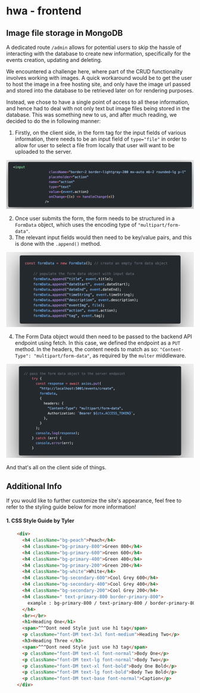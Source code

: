 # hwa - frontend

## Image file storage in MongoDB

A dedicated route `/admin` allows for potential users to skip the hassle of interacting with the database to create new information, specifically for the events creation, updating and deleting.

We encountered a challenge here, where part of the CRUD functionality involves working with images. A quick workaround would be to get the user to host the image in a free hosting site, and only have the image url passed and stored into the database to be retrieved later on for rendering purposes.

Instead, we chose to have a single point of access to all these information, and hence had to deal with not only text but image files being stored in the database. This was something new to us, and after much reading, we decided to do the in following manner:

1. Firstly, on the client side, in the form tag for the input fields of various information, there needs to be an input field of `type="file"` in order to allow for user to select a file from locally that user will want to be uploaded to the server.

![input file](images/inputFile.png)

2. Once user submits the form, the form needs to be structured in a `FormData` object, which uses the encoding type of `"multipart/form-data"`.
3. The relevant input fields would then need to be key/value pairs, and this is done with the `.append()` method.

![Form Data](images/FormData.png)

4. The Form Data object would then need to be passed to the backend API endpoint using fetch. In this case, we defined the endpoint as a `PUT` method. In the headers, the content needs to match as so: `"Content-Type": "multipart/form-data"`, as required by the `multer` middleware.

![fetching to API endpoints](/images/APIcall.png)

And that's all on the client side of things.

## Additional Info

If you would like to further customize the site's appearance, feel free to refer to the styling guide below for more information!

#### 1. CSS Style Guide by Tyler

```HTML
    <div>
      <h4 className="bg-peach">Peach</h4>
      <h4 className="bg-primary-800">Green 800</h4>
      <h4 className="bg-primary-600">Green 600</h4>
      <h4 className="bg-primary-400">Green 400</h4>
      <h4 className="bg-primary-200">Green 200</h4>
      <h4 className="bg-white">White</h4>
      <h4 className="bg-secondary-600">Cool Grey 600</h4>
      <h4 className="bg-secondary-400">Cool Grey 400</h4>
      <h4 className="bg-secondary-200">Cool Grey 200</h4>
      <h4 className=" text-primary-800 border-primary-800">
        example : bg-primary-800 / text-primary-800 / border-primary-800
      </h4>
      <br></br>
      <h1>Heading One</h1>
      <span>^^^Dont need Style just use h1 tag</span>
      <p className="font-DM text-3xl font-medium">Heading Two</p>
      <h3>Heading Three </h3>
      <span>^^^Dont need Style just use h3 tag</span>
      <p className="font-DM text-xl font-normal">Body One</p>
      <p className="font-DM text-lg font-normal">Body Two</p>
      <p className="font-DM text-xl font-bold">Body One Bold</p>
      <p className="font-DM text-lg font-bold">Body Two Bold</p>
      <p className="font-DM text-base font-normal">Caption</p>
    </div>
```
